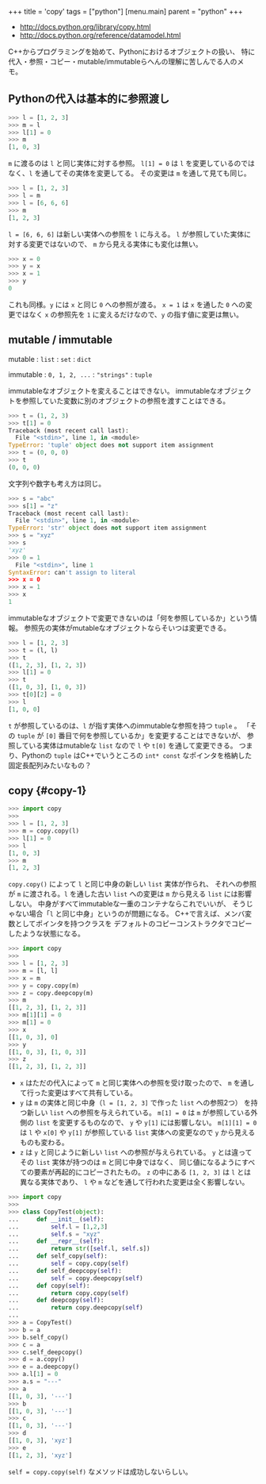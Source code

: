 +++
title = 'copy'
tags = ["python"]
[menu.main]
  parent = "python"
+++

-   <http://docs.python.org/library/copy.html>
-   <http://docs.python.org/reference/datamodel.html>

C++からプログラミングを始めて、Pythonにおけるオブジェクトの扱い、
特に代入・参照・コピー・mutable/immutableらへんの理解に苦しんでる人のメモ。

## Pythonの代入は基本的に参照渡し

```py
>>> l = [1, 2, 3]
>>> m = l
>>> l[1] = 0
>>> m
[1, 0, 3]
```

`m` に渡るのは `l` と同じ実体に対する参照。
`l[1] = 0` は `l` を変更しているのではなく、`l` を通してその実体を変更してる。
その変更は `m` を通して見ても同じ。

```py
>>> l = [1, 2, 3]
>>> l = m
>>> l = [6, 6, 6]
>>> m
[1, 2, 3]
```

`l = [6, 6, 6]` は新しい実体への参照を `l` に与える。
`l` が参照していた実体に対する変更ではないので、
`m` から見える実体にも変化は無い。

```py
>>> x = 0
>>> y = x
>>> x = 1
>>> y
0
```

これも同様。`y` には `x` と同じ `0` への参照が渡る。
`x = 1` は `x` を通した `0` への変更ではなく
`x` の参照先を `1` に変えるだけなので、`y` の指す値に変更は無い。

## mutable / immutable

mutable
: `list`
: `set`
: `dict`

immutable
: `0, 1, 2, ...`
: `"strings"`
: `tuple`

immutableなオブジェクトを変えることはできない。
immutableなオブジェクトを参照していた変数に別のオブジェクトの参照を渡すことはできる。

```py
>>> t = (1, 2, 3)
>>> t[1] = 0
Traceback (most recent call last):
  File "<stdin>", line 1, in <module>
TypeError: 'tuple' object does not support item assignment
>>> t = (0, 0, 0)
>>> t
(0, 0, 0)
```

文字列や数字も考え方は同じ。

```py
>>> s = "abc"
>>> s[1] = "z"
Traceback (most recent call last):
  File "<stdin>", line 1, in <module>
TypeError: 'str' object does not support item assignment
>>> s = "xyz"
>>> s
'xyz'
>>> 0 = 1
  File "<stdin>", line 1
SyntaxError: can't assign to literal
>>> x = 0
>>> x = 1
>>> x
1
```

immutableなオブジェクトで変更できないのは「何を参照しているか」という情報。
参照先の実体がmutableなオブジェクトならそいつは変更できる。

```py
>>> l = [1, 2, 3]
>>> t = (l, l)
>>> t
([1, 2, 3], [1, 2, 3])
>>> l[1] = 0
>>> t
([1, 0, 3], [1, 0, 3])
>>> t[0][2] = 0
>>> l
[1, 0, 0]
```

`t` が参照しているのは、`l` が指す実体へのimmutableな参照を持つ `tuple` 。
「その `tuple` が `[0]` 番目で何を参照しているか」を変更することはできないが、
参照している実体はmutableな `list` なので `l` や `t[0]` を通して変更できる。
つまり、Pythonの `tuple` はC++でいうところの
`int* const` なポインタを格納した固定長配列みたいなもの？

## copy {#copy-1}

```py
>>> import copy
>>>
>>> l = [1, 2, 3]
>>> m = copy.copy(l)
>>> l[1] = 0
>>> l
[1, 0, 3]
>>> m
[1, 2, 3]
```

`copy.copy()` によって `l` と同じ中身の新しい `list` 実体が作られ、
それへの参照が `m` に渡される。`l` を通した古い `list` への変更は `m` から見える `list` には影響しない。
中身がすべてimmutableな一重のコンテナならこれでいいが、
そうじゃない場合「`l` と同じ中身」というのが問題になる。
C++で言えば、メンバ変数としてポインタを持つクラスを
デフォルトのコピーコンストラクタでコピーしたような状態になる。

```py
>>> import copy
>>>
>>> l = [1, 2, 3]
>>> m = [l, l]
>>> x = m
>>> y = copy.copy(m)
>>> z = copy.deepcopy(m)
>>> m
[[1, 2, 3], [1, 2, 3]]
>>> m[1][1] = 0
>>> m[1] = 0
>>> x
[[1, 0, 3], 0]
>>> y
[[1, 0, 3], [1, 0, 3]]
>>> z
[[1, 2, 3], [1, 2, 3]]
```

-   `x` はただの代入によって `m` と同じ実体への参照を受け取ったので、
    `m` を通して行った変更はすべて共有している。
-   `y` は `m` の実体と同じ中身（`l = [1, 2, 3]` で作った `list` への参照2つ）
    を持つ新しい `list` への参照を与えられている。
    `m[1] = 0` は `m` が参照している外側の `list` を変更するものなので、
    `y` や `y[1]` には影響しない。
    `m[1][1] = 0` は `l` や `x[0]` や `y[1]` が参照している
    `list` 実体への変更なので `y` から見えるものも変わる。
-   `z` は `y` と同じように新しい `list` への参照が与えられている。
    `y` とは違ってその `list` 実体が持つのは `m` と同じ中身ではなく、
    同じ値になるようにすべての要素が再起的にコピーされたもの。
    `z` の中にある `[1, 2, 3]` は `l` とは異なる実体であり、
    `l` や `m` などを通して行われた変更は全く影響しない。

```py
>>> import copy
>>>
>>> class CopyTest(object):
...     def __init__(self):
...         self.l = [1,2,3]
...         self.s = "xyz"
...     def __repr__(self):
...         return str([self.l, self.s])
...     def self_copy(self):
...         self = copy.copy(self)
...     def self_deepcopy(self):
...         self = copy.deepcopy(self)
...     def copy(self):
...         return copy.copy(self)
...     def deepcopy(self):
...         return copy.deepcopy(self)
...
>>> a = CopyTest()
>>> b = a
>>> b.self_copy()
>>> c = a
>>> c.self_deepcopy()
>>> d = a.copy()
>>> e = a.deepcopy()
>>> a.l[1] = 0
>>> a.s = "---"
>>> a
[[1, 0, 3], '---']
>>> b
[[1, 0, 3], '---']
>>> c
[[1, 0, 3], '---']
>>> d
[[1, 0, 3], 'xyz']
>>> e
[[1, 2, 3], 'xyz']
```

`self = copy.copy(self)` なメソッドは成功しないらしい。
